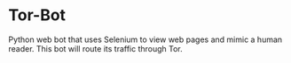 # Tor-Bot
Python web bot that uses Selenium to view web pages and mimic a human reader.  This bot will route its traffic through Tor.
